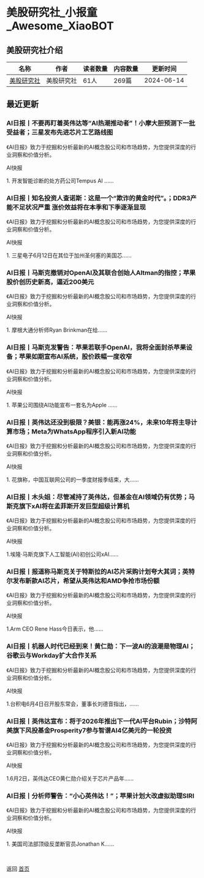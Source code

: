 # 美股研究社_小报童_Awesome_XiaoBOT

## 美股研究社介绍
>   
  


|名称|作者|读者数量|内容数量|更新时间|
|---|---|---|---|---|
|[美股研究社](https://xiaobot.net/p/meigushe?refer=0b133df9-27dc-423b-8101-639049001c13)|美股研究社|61人|269篇|2024-06-14|

## 最近更新
### AI日报丨不要再盯着英伟达等“AI热潮推动者”！小摩大胆预测下一批受益者；三星发布先进芯片工艺路线图

《AI日报》致力于挖掘和分析最新的AI概念股公司和市场趋势，为您提供深度的行业洞察和价值分析。

AI快报

1\. 开发智能诊断的处方药公司Tempus AI ......

### AI日报丨知名投资人查诺斯：这是一个“欺诈的黄金时代”。；DDR3产能不足状况严重 涨价效益将在本季和下季逐渐显现

《AI日报》致力于挖掘和分析最新的AI概念股公司和市场趋势，为您提供深度的行业洞察和价值分析。

AI快报

1\. 三星电子6月12日在其位于加州圣何塞的美国芯......

### AI日报丨马斯克撤销对OpenAI及其联合创始人Altman的指控；苹果股价创历史新高，逼近200美元

《AI日报》致力于挖掘和分析最新的AI概念股公司和市场趋势，为您提供深度的行业洞察和价值分析。

AI快报

1\. 摩根大通分析师Ryan Brinkman在给......

### AI日报丨马斯克发警告：苹果若联手OpenAI，我将全面封杀苹果设备；苹果如期宣布AI系统，股价跌幅一度收窄

《AI日报》致力于挖掘和分析最新的AI概念股公司和市场趋势，为您提供深度的行业洞察和价值分析。

AI快报

1\. 苹果公司围绕AI功能宣布一套名为Apple ......

### AI日报丨英伟达还没到极限？美银：能再涨24%，未来10年将主导计算市场；Meta为WhatsApp程序引入新AI功能

《AI日报》致力于挖掘和分析最新的AI概念股公司和市场趋势，为您提供深度的行业洞察和价值分析。

AI快报

1\. 花旗称，中国互联网公司的一季度财报季结束，大......

### AI日报丨木头姐：尽管减持了英伟达，但基金在AI领域仍有优势；马斯克旗下xAI将在孟菲斯开发巨型超级计算机

《AI日报》致力于挖掘和分析最新的AI概念股公司和市场趋势，为您提供深度的行业洞察和价值分析。

AI快报

1.埃隆·马斯克旗下人工智能(AI)初创公司xAI......

### AI日报丨报道称马斯克关于特斯拉的AI芯片采购计划夸大其词；英特尔发布新款AI芯片，希望从英伟达和AMD争抢市场份额

《AI日报》致力于挖掘和分析最新的AI概念股公司和市场趋势，为您提供深度的行业洞察和价值分析。

AI快报

1.Arm CEO Rene Hass今日表示，他......

### AI日报丨机器人时代已经到来！黄仁勋：下一波AI的浪潮是物理AI；谷歌云与Workday扩大合作关系

《AI日报》致力于挖掘和分析最新的AI概念股公司和市场趋势，为您提供深度的行业洞察和价值分析。

AI快报

1.台积电6月4日召开股东常会，董事长刘德音指出，......

### AI日报丨英伟达宣布：将于2026年推出下一代AI平台Rubin；沙特阿美旗下风投基金Prosperity7参与智谱AI4亿美元的一轮投资

《AI日报》致力于挖掘和分析最新的AI概念股公司和市场趋势，为您提供深度的行业洞察和价值分析。

AI快报

1.6月2日，英伟达CEO黄仁勋介绍关于芯片产品年......

### AI日报丨分析师警告：“小心英伟达！”；苹果计划大改虚拟助理SIRI

《AI日报》致力于挖掘和分析最新的AI概念股公司和市场趋势，为您提供深度的行业洞察和价值分析。

AI快报

1\. 美国司法部顶级反垄断官员Jonathan K......


<a href="https://github.com/Reno9527/awesome-xiaobot" style="color: white; text-decoration: none;">awesome-xiaobot</a>

返回 [首页](../README.md)
